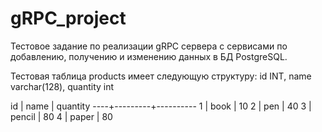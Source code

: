 # gRPC_project
Тестовое задание по реализации gRPC сервера с сервисами по добавлению, получению и изменению данных в БД PostgreSQL.

Тестовая таблица products имеет следующую структуру: id INT, name varchar(128), quantity int

 id |  name   | quantity
----+---------+----------
  1 | book    |       10
  2 | pen     |       40
  3 | pencil  |       80
  4 | paper   |       80


